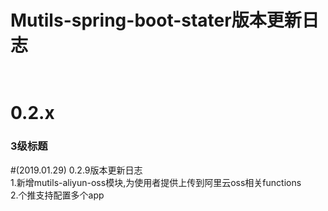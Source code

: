 # Mutils-spring-boot-stater版本更新日志<br><br>
# 0.2.x
### 3级标题
#(2019.01.29) 0.2.9版本更新日志<br>
1.新增mutils-aliyun-oss模块,为使用者提供上传到阿里云oss相关functions<br>
2.个推支持配置多个app<br>
